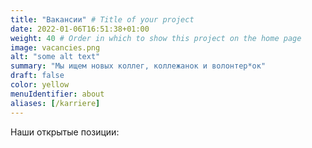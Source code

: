 ```yaml
---
title: "Вакансии" # Title of your project
date: 2022-01-06T16:51:38+01:00
weight: 40 # Order in which to show this project on the home page
image: vacancies.png
alt: "some alt text"
summary: "Мы ищем новых коллег, коллежанок и волонтер*ок"
draft: false
color: yellow
menuIdentifier: about
aliases: [/karriere]
---
```


Наши открытые позиции: 